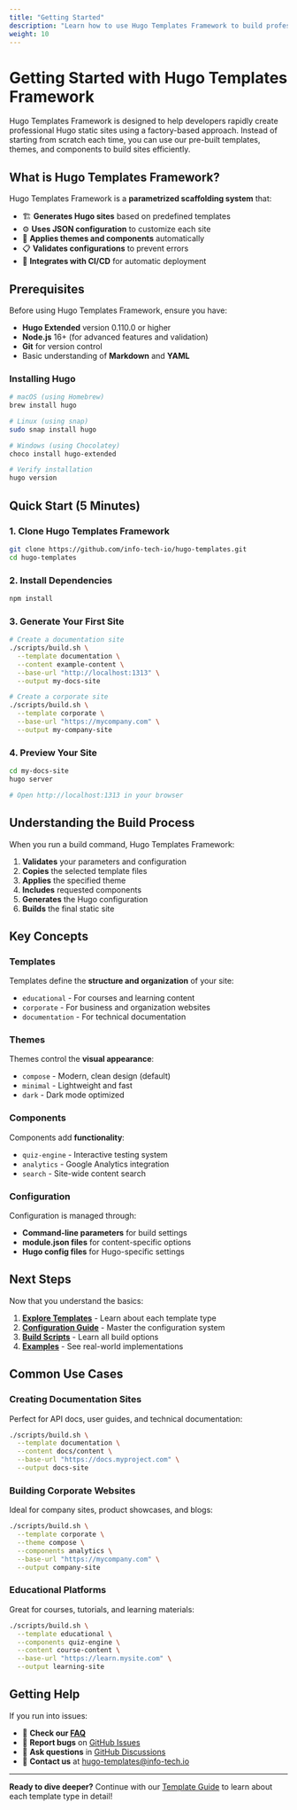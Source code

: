 ```yaml
---
title: "Getting Started"
description: "Learn how to use Hugo Templates Framework to build professional Hugo sites quickly"
weight: 10
---
```


# Getting Started with Hugo Templates Framework

Hugo Templates Framework is designed to help developers rapidly create professional Hugo static sites using a factory-based approach. Instead of starting from scratch each time, you can use our pre-built templates, themes, and components to build sites efficiently.

## What is Hugo Templates Framework?

Hugo Templates Framework is a **parametrized scaffolding system** that:

- 🏗️ **Generates Hugo sites** based on predefined templates
- ⚙️ **Uses JSON configuration** to customize each site
- 🎨 **Applies themes and components** automatically
- 📋 **Validates configurations** to prevent errors
- 🚀 **Integrates with CI/CD** for automatic deployment

## Prerequisites

Before using Hugo Templates Framework, ensure you have:

- **Hugo Extended** version 0.110.0 or higher
- **Node.js** 16+ (for advanced features and validation)
- **Git** for version control
- Basic understanding of **Markdown** and **YAML**

### Installing Hugo

```bash
# macOS (using Homebrew)
brew install hugo

# Linux (using snap)
sudo snap install hugo

# Windows (using Chocolatey)
choco install hugo-extended

# Verify installation
hugo version
```

## Quick Start (5 Minutes)

### 1. Clone Hugo Templates Framework

```bash
git clone https://github.com/info-tech-io/hugo-templates.git
cd hugo-templates
```

### 2. Install Dependencies

```bash
npm install
```

### 3. Generate Your First Site

```bash
# Create a documentation site
./scripts/build.sh \
  --template documentation \
  --content example-content \
  --base-url "http://localhost:1313" \
  --output my-docs-site

# Create a corporate site
./scripts/build.sh \
  --template corporate \
  --base-url "https://mycompany.com" \
  --output my-company-site
```

### 4. Preview Your Site

```bash
cd my-docs-site
hugo server

# Open http://localhost:1313 in your browser
```

## Understanding the Build Process

When you run a build command, Hugo Templates Framework:

1. **Validates** your parameters and configuration
2. **Copies** the selected template files
3. **Applies** the specified theme
4. **Includes** requested components
5. **Generates** the Hugo configuration
6. **Builds** the final static site

## Key Concepts

### Templates
Templates define the **structure and organization** of your site:
- `educational` - For courses and learning content
- `corporate` - For business and organization websites
- `documentation` - For technical documentation

### Themes
Themes control the **visual appearance**:
- `compose` - Modern, clean design (default)
- `minimal` - Lightweight and fast
- `dark` - Dark mode optimized

### Components
Components add **functionality**:
- `quiz-engine` - Interactive testing system
- `analytics` - Google Analytics integration
- `search` - Site-wide content search

### Configuration
Configuration is managed through:
- **Command-line parameters** for build settings
- **module.json files** for content-specific options
- **Hugo config files** for Hugo-specific settings

## Next Steps

Now that you understand the basics:

1. **[Explore Templates](/hugo/templates/)** - Learn about each template type
2. **[Configuration Guide](/hugo/user-guide/configuration/)** - Master the configuration system
3. **[Build Scripts](/hugo/user-guide/build-scripts/)** - Learn all build options
4. **[Examples](/hugo/examples/)** - See real-world implementations

## Common Use Cases

### Creating Documentation Sites
Perfect for API docs, user guides, and technical documentation:

```bash
./scripts/build.sh \
  --template documentation \
  --content docs/content \
  --base-url "https://docs.myproject.com" \
  --output docs-site
```

### Building Corporate Websites
Ideal for company sites, product showcases, and blogs:

```bash
./scripts/build.sh \
  --template corporate \
  --theme compose \
  --components analytics \
  --base-url "https://mycompany.com" \
  --output company-site
```

### Educational Platforms
Great for courses, tutorials, and learning materials:

```bash
./scripts/build.sh \
  --template educational \
  --components quiz-engine \
  --content course-content \
  --base-url "https://learn.mysite.com" \
  --output learning-site
```

## Getting Help

If you run into issues:

- 📖 **Check our [FAQ](/hugo/faq/)**
- 🐛 **Report bugs** on [GitHub Issues](https://github.com/info-tech-io/hugo-templates/issues)
- 💬 **Ask questions** in [GitHub Discussions](https://github.com/info-tech-io/hugo-templates/discussions)
- 📧 **Contact us** at hugo-templates@info-tech.io

---

**Ready to dive deeper?** Continue with our [Template Guide](/hugo/templates/) to learn about each template type in detail!